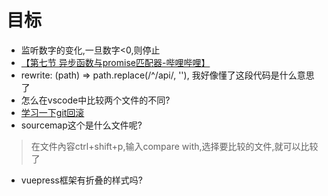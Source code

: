 # 目标
- 监听数字的变化,一旦数字<0,则停止
- [【第七节 异步函数与promise匹配器-哔哩哔哩】 ](https://b23.tv/gImkrOu)
- rewrite: (path) => path.replace(/^\/api/, ''), 我好像懂了这段代码是什么意思了
- 怎么在vscode中比较两个文件的不同?
- [学习一下git回滚](https://deepinout.com/git/git-questions/463_git_rolling_back_in_git.html)
- sourcemap这个是什么文件呢?
> 在文件內容ctrl+shift+p,输入compare with,选择要比较的文件,就可以比较了
- vuepress框架有折叠的样式吗?